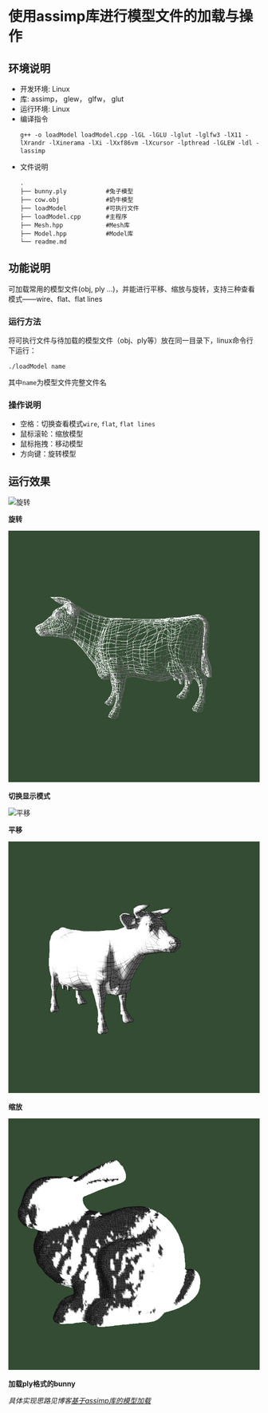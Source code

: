 
# 使用assimp库进行模型文件的加载与操作
## 环境说明
* 开发环境: Linux
* 库: assimp， glew， glfw， glut
* 运行环境: Linux
* 编译指令
    ```
    g++ -o loadModel loadModel.cpp -lGL -lGLU -lglut -lglfw3 -lX11 -lXrandr -lXinerama -lXi -lXxf86vm -lXcursor -lpthread -lGLEW -ldl -lassimp
    ```
* 文件说明
    ```
    .
    ├── bunny.ply           #兔子模型 
    ├── cow.obj             #奶牛模型
    ├── loadModel           #可执行文件
    ├── loadModel.cpp       #主程序
    ├── Mesh.hpp            #Mesh库
    ├── Model.hpp           #Model库
    └── readme.md           
    ```

## 功能说明
可加载常用的模型文件(obj, ply ...)，并能进行平移、缩放与旋转，支持三种查看模式——wire、flat、flat lines

### 运行方法
将可执行文件与待加载的模型文件（obj、ply等）放在同一目录下，linux命令行下运行：
```
./loadModel name
```
其中`name`为模型文件完整文件名

### 操作说明
* 空格：切换查看模式`wire`, `flat`, `flat lines`
* 鼠标滚轮：缩放模型
* 鼠标拖拽：移动模型
* 方向键：旋转模型

## 运行效果

![旋转](https://raw.githubusercontent.com/Skyraker2016/markdownpic/master/loadmodel-rotating.gif)

**旋转**

![切换显示模式](https://raw.githubusercontent.com/Skyraker2016/markdownpic/master/loadmodel-style.gif)

**切换显示模式**

![平移](https://raw.githubusercontent.com/Skyraker2016/markdownpic/master/loadmodel-move.gif)

**平移**

![缩放](https://raw.githubusercontent.com/Skyraker2016/markdownpic/master/loadmodel-size.gif)

**缩放**

![加载ply](https://raw.githubusercontent.com/Skyraker2016/markdownpic/master/loadmodel-bunny.gif)

**加载ply格式的bunny**


*具体实现思路见博客[基于assimp库的模型加载](https://skyraker2016.github.io/2018/06/04/%E5%9F%BA%E4%BA%8Eassimp%E5%BA%93%E7%9A%84%E6%A8%A1%E5%9E%8B%E5%8A%A0%E8%BD%BD/)*